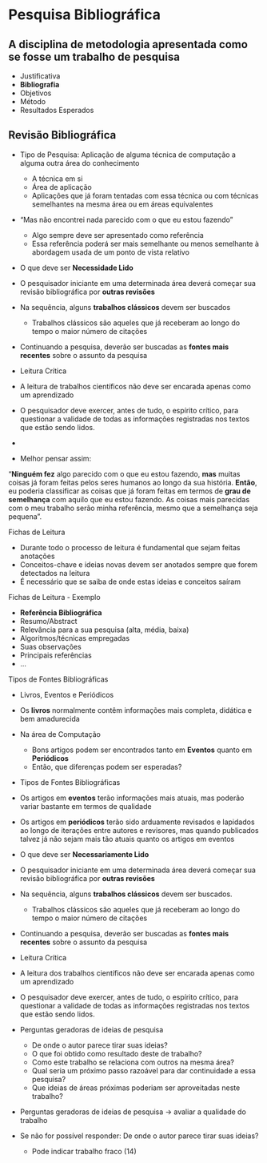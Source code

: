 # Pesquisa Bibliográfica

## A disciplina de metodologia apresentada como se fosse um trabalho de pesquisa

- Justificativa
- **Bibliografia**
- Objetivos
- Método
- Resultados Esperados

## Revisão Bibliográfica

- Tipo de Pesquisa: Aplicação de alguma técnica de computação a alguma outra área do conhecimento
  - A técnica em si 
  - Área de aplicação
  - Aplicações que já foram tentadas com essa técnica ou com
técnicas semelhantes na mesma área ou em áreas equivalentes

- “Mas não encontrei nada parecido com o que eu estou fazendo”
  - Algo sempre deve ser apresentado como referência
  - Essa referência poderá ser mais semelhante ou menos semelhante à abordagem usada de um ponto de vista relativo

 - O que deve ser **Necessidade Lido**
 - O pesquisador iniciante em uma determinada área deverá começar sua revisão bibliográfica por **outras revisões**
 - Na sequência, alguns **trabalhos clássicos** devem ser buscados
   - Trabalhos clássicos são aqueles que já receberam ao longo do tempo o maior número de citações
  - Continuando a pesquisa, deverão ser buscadas as **fontes mais recentes** sobre o assunto da pesquisa

  - Leitura Crítica
  - A leitura de trabalhos científicos não deve ser encarada apenas como um aprendizado
  - O pesquisador deve exercer, antes de tudo, o espírito crítico, para questionar a validade de todas as informações registradas nos textos que estão sendo lidos.

  - 

- Melhor pensar assim:

“**Ninguém fez** algo parecido com o que eu estou fazendo, **mas** muitas coisas já foram feitas pelos seres humanos ao longo da sua história. **Então**, eu poderia classificar as coisas que já foram feitas em termos de **grau de semelhança** com aquilo que eu estou fazendo. As coisas mais parecidas com o meu trabalho serão minha referência, mesmo que a semelhança seja pequena”.

Fichas de Leitura

- Durante todo o processo de leitura é fundamental que sejam feitas anotações
- Conceitos-chave e ideias novas devem ser anotados sempre que forem detectados na leitura
- É necessário que se saiba de onde estas ideias e conceitos saíram

Fichas de Leitura - Exemplo

- **Referência Bibliográfica**
- Resumo/Abstract
- Relevância para a sua pesquisa (alta, média, baixa)
- Algoritmos/técnicas empregadas
- Suas observações
- Principais referências
- ...

Tipos de Fontes Bibliográficas
- Livros, Eventos e Periódicos
- Os **livros** normalmente contêm informações mais completa, didática e bem amadurecida
- Na área de Computação
  - Bons artigos podem ser encontrados tanto em **Eventos** quanto em **Periódicos**
  - Então, que diferenças podem ser esperadas?
 
- Tipos de Fontes Bibliográficas
- Os artigos em **eventos** terão informações mais atuais, mas poderão variar bastante em termos de qualidade
- Os artigos em **periódicos** terão sido arduamente revisados e lapidados ao longo de iterações entre autores e revisores, mas quando publicados talvez já não sejam mais tão atuais quanto os artigos em eventos

- O que deve ser **Necessariamente Lido**
- O pesquisador iniciante em uma determinada área deverá começar sua revisão bibliográfica por **outras revisões**
- Na sequência, alguns **trabalhos clássicos** devem ser buscados.
  - Trabalhos clássicos são aqueles que já receberam ao longo do tempo o maior número de citações
- Continuando a pesquisa, deverão ser buscadas as **fontes mais recentes** sobre o assunto da pesquisa


- Leitura Crítica
- A leitura dos trabalhos científicos não deve ser encarada apenas como um aprendizado
- O pesquisador deve exercer, antes de tudo, o espírito crítico, para questionar a validade de todas as informações registradas nos textos que estão sendo lidos.

- Perguntas geradoras de ideias de pesquisa
  - De onde o autor parece tirar suas ideias?
  - O que foi obtido como resultado deste de trabalho?
  - Como este trabalho se relaciona com outros na mesma área?
  - Qual seria um próximo passo razoável para dar continuidade a essa pesquisa?
  - Que ideias de áreas próximas poderiam ser aproveitadas neste trabalho?
 
- Perguntas geradoras de ideias de pesquisa -> avaliar a qualidade do trabalho
- Se não for possível responder: De onde o autor parece tirar suas ideias?
  - Pode indicar trabalho fraco
    (14)

